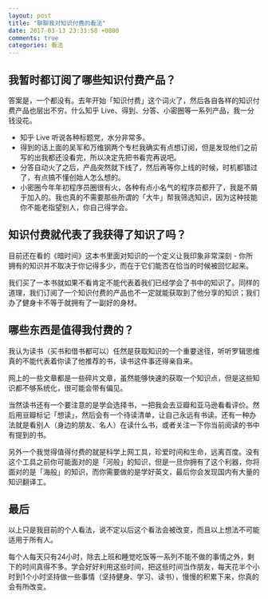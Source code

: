 ```yaml
---
layout: post
title: "聊聊我对知识付费的看法"
date: 2017-03-13 23:33:58 +0800
comments: true
categories: 看法
---
```


## 我暂时都订阅了哪些知识付费产品？

答案是，一个都没有。去年开始「知识付费」这个词火了，然后各自各样的知识付费产品也层出不穷。什么知乎 Live、得到、分答、小密圈等一系列产品，我一分钱没花。

- 知乎 Live 听说各种标题党，水分非常多。
- 得到的话上面的吴军和万维钢两个专栏我确实有点想订阅，但是发现他们之前写的出我都还没看完，所以决定先把书看完再说吧。
- 分答自动火了之后，产品突然就下线了，然后再等你上线的时候，时机都错过了，有点搞不懂创始人怎么想的。
- 小密圈今年年初程序员圈很有火，各种有点小名气的程序员都开了，我是不屑于加入的。我也真的不需要那些所谓的「大牛」帮我筛选知识，因为这种技能你不能老指望别人，你自己得学会。

<!--more-->

## 知识付费就代表了我获得了知识了吗？

目前还在看的《暗时间》这本书里面对知识的一个定义让我印象非常深刻 - 你所拥有的知识并不取决于你记得多少，而在于它们能否在恰当的时候被回忆起来。

我们买了一本书就如果不看肯定不能代表着我们已经学会了书中的知识了。同样的道理，我们订阅了一个知识付费的产品也不一定就能获取到了他分享的知识；我们办了健身卡不等于就拥有了一副好的身材。

## 哪些东西是值得我付费的？

我认为读书（买书和借书都可以）任然是获取知识的一个重要途径，听听罗辑思维真的不能代表着你读了他推荐的书，读书这件事还得亲自来。

网上的一些文章都是一些碎片文章，虽然能够快速的获取一个知识点，但是这些知识都不够系统化，很可能会带有偏见。

当然读书还有一个要注意的是学会选择书，一把我会去豆瓣和亚马逊看看评价。然后用豆瓣标记「想读」，然后会有一个待读清单，让自己永远有书读。还有一种办法就是看别人（身边的朋友、名人）在读什么书，或者关注一下你当前阅读的书中有提到的书。

另外一个我觉得值得付费的就是科学上网工具，珍爱时间和生命，远离百度。没有这个工具之前你可能面对的是「河般」的知识，但是一旦你拥有了这个利器，你将面对的是「海般」的知识，而你需要做的是学好英文，最后你会发现国内有大量的知识翻译工。

## 最后

以上只是我目前的个人看法，说不定以后这个看法会被改变，而且以上想法不可能适用于所有人。

每个人每天只有24小时，除去上班和睡觉吃饭等一系列不能不做的事情之外，剩下的时间真得不多。学会好好利用这些时间，把这些时间当作朋友，每天花半个小时到1个小时坚持做一些事情（坚持健身、学习、读书），慢慢的积累下来，你真的会有所改变。
